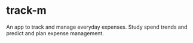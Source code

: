 # track-m
An app to track and manage everyday expenses. Study spend trends and predict and plan expense management.
